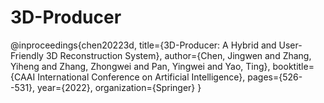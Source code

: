 # 3D-Producer


@inproceedings{chen20223d,
  title={3D-Producer: A Hybrid and User-Friendly 3D Reconstruction System},
  author={Chen, Jingwen and Zhang, Yiheng and Zhang, Zhongwei and Pan, Yingwei and Yao, Ting},
  booktitle={CAAI International Conference on Artificial Intelligence},
  pages={526--531},
  year={2022},
  organization={Springer}
}

